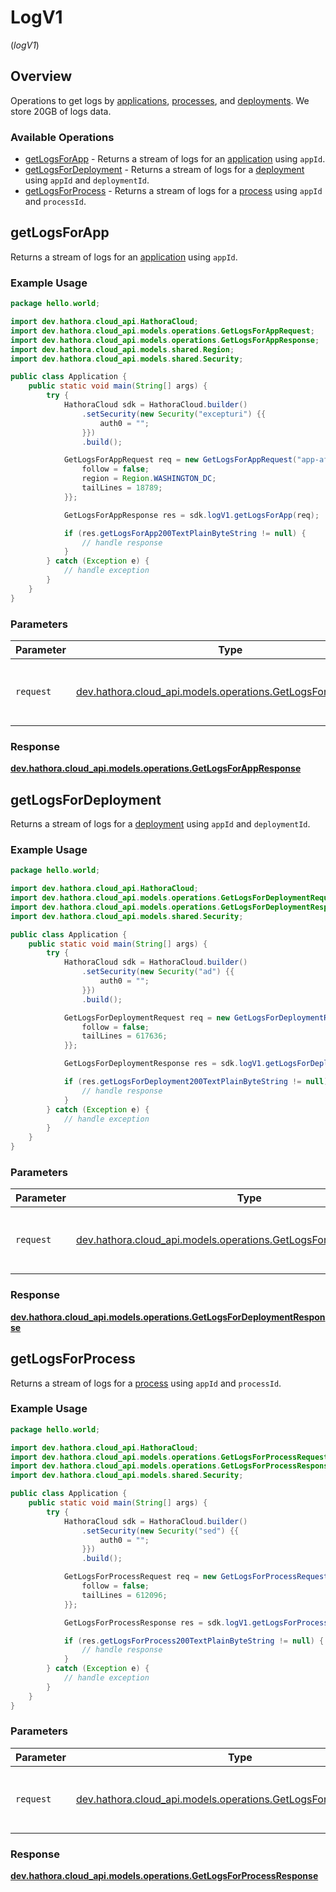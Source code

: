 # LogV1
(*logV1*)

## Overview

Operations to get logs by [applications](https://hathora.dev/docs/concepts/hathora-entities#application), [processes](https://hathora.dev/docs/concepts/hathora-entities#process), and [deployments](https://hathora.dev/docs/concepts/hathora-entities#deployment). We store 20GB of logs data.

### Available Operations

* [getLogsForApp](#getlogsforapp) - Returns a stream of logs for an [application](https://hathora.dev/docs/concepts/hathora-entities#application) using `appId`.
* [getLogsForDeployment](#getlogsfordeployment) - Returns a stream of logs for a [deployment](https://hathora.dev/docs/concepts/hathora-entities#deployment) using `appId` and `deploymentId`.
* [getLogsForProcess](#getlogsforprocess) - Returns a stream of logs for a [process](https://hathora.dev/docs/concepts/hathora-entities#process) using `appId` and `processId`.

## getLogsForApp

Returns a stream of logs for an [application](https://hathora.dev/docs/concepts/hathora-entities#application) using `appId`.

### Example Usage

```java
package hello.world;

import dev.hathora.cloud_api.HathoraCloud;
import dev.hathora.cloud_api.models.operations.GetLogsForAppRequest;
import dev.hathora.cloud_api.models.operations.GetLogsForAppResponse;
import dev.hathora.cloud_api.models.shared.Region;
import dev.hathora.cloud_api.models.shared.Security;

public class Application {
    public static void main(String[] args) {
        try {
            HathoraCloud sdk = HathoraCloud.builder()
                .setSecurity(new Security("excepturi") {{
                    auth0 = "";
                }})
                .build();

            GetLogsForAppRequest req = new GetLogsForAppRequest("app-af469a92-5b45-4565-b3c4-b79878de67d2") {{
                follow = false;
                region = Region.WASHINGTON_DC;
                tailLines = 18789;
            }};            

            GetLogsForAppResponse res = sdk.logV1.getLogsForApp(req);

            if (res.getLogsForApp200TextPlainByteString != null) {
                // handle response
            }
        } catch (Exception e) {
            // handle exception
        }
    }
}
```

### Parameters

| Parameter                                                                                                       | Type                                                                                                            | Required                                                                                                        | Description                                                                                                     |
| --------------------------------------------------------------------------------------------------------------- | --------------------------------------------------------------------------------------------------------------- | --------------------------------------------------------------------------------------------------------------- | --------------------------------------------------------------------------------------------------------------- |
| `request`                                                                                                       | [dev.hathora.cloud_api.models.operations.GetLogsForAppRequest](../../models/operations/GetLogsForAppRequest.md) | :heavy_check_mark:                                                                                              | The request object to use for the request.                                                                      |


### Response

**[dev.hathora.cloud_api.models.operations.GetLogsForAppResponse](../../models/operations/GetLogsForAppResponse.md)**


## getLogsForDeployment

Returns a stream of logs for a [deployment](https://hathora.dev/docs/concepts/hathora-entities#deployment) using `appId` and `deploymentId`.

### Example Usage

```java
package hello.world;

import dev.hathora.cloud_api.HathoraCloud;
import dev.hathora.cloud_api.models.operations.GetLogsForDeploymentRequest;
import dev.hathora.cloud_api.models.operations.GetLogsForDeploymentResponse;
import dev.hathora.cloud_api.models.shared.Security;

public class Application {
    public static void main(String[] args) {
        try {
            HathoraCloud sdk = HathoraCloud.builder()
                .setSecurity(new Security("ad") {{
                    auth0 = "";
                }})
                .build();

            GetLogsForDeploymentRequest req = new GetLogsForDeploymentRequest("app-af469a92-5b45-4565-b3c4-b79878de67d2", 1) {{
                follow = false;
                tailLines = 617636;
            }};            

            GetLogsForDeploymentResponse res = sdk.logV1.getLogsForDeployment(req);

            if (res.getLogsForDeployment200TextPlainByteString != null) {
                // handle response
            }
        } catch (Exception e) {
            // handle exception
        }
    }
}
```

### Parameters

| Parameter                                                                                                                     | Type                                                                                                                          | Required                                                                                                                      | Description                                                                                                                   |
| ----------------------------------------------------------------------------------------------------------------------------- | ----------------------------------------------------------------------------------------------------------------------------- | ----------------------------------------------------------------------------------------------------------------------------- | ----------------------------------------------------------------------------------------------------------------------------- |
| `request`                                                                                                                     | [dev.hathora.cloud_api.models.operations.GetLogsForDeploymentRequest](../../models/operations/GetLogsForDeploymentRequest.md) | :heavy_check_mark:                                                                                                            | The request object to use for the request.                                                                                    |


### Response

**[dev.hathora.cloud_api.models.operations.GetLogsForDeploymentResponse](../../models/operations/GetLogsForDeploymentResponse.md)**


## getLogsForProcess

Returns a stream of logs for a [process](https://hathora.dev/docs/concepts/hathora-entities#process) using `appId` and `processId`.

### Example Usage

```java
package hello.world;

import dev.hathora.cloud_api.HathoraCloud;
import dev.hathora.cloud_api.models.operations.GetLogsForProcessRequest;
import dev.hathora.cloud_api.models.operations.GetLogsForProcessResponse;
import dev.hathora.cloud_api.models.shared.Security;

public class Application {
    public static void main(String[] args) {
        try {
            HathoraCloud sdk = HathoraCloud.builder()
                .setSecurity(new Security("sed") {{
                    auth0 = "";
                }})
                .build();

            GetLogsForProcessRequest req = new GetLogsForProcessRequest("app-af469a92-5b45-4565-b3c4-b79878de67d2", "cbfcddd2-0006-43ae-996c-995fff7bed2e") {{
                follow = false;
                tailLines = 612096;
            }};            

            GetLogsForProcessResponse res = sdk.logV1.getLogsForProcess(req);

            if (res.getLogsForProcess200TextPlainByteString != null) {
                // handle response
            }
        } catch (Exception e) {
            // handle exception
        }
    }
}
```

### Parameters

| Parameter                                                                                                               | Type                                                                                                                    | Required                                                                                                                | Description                                                                                                             |
| ----------------------------------------------------------------------------------------------------------------------- | ----------------------------------------------------------------------------------------------------------------------- | ----------------------------------------------------------------------------------------------------------------------- | ----------------------------------------------------------------------------------------------------------------------- |
| `request`                                                                                                               | [dev.hathora.cloud_api.models.operations.GetLogsForProcessRequest](../../models/operations/GetLogsForProcessRequest.md) | :heavy_check_mark:                                                                                                      | The request object to use for the request.                                                                              |


### Response

**[dev.hathora.cloud_api.models.operations.GetLogsForProcessResponse](../../models/operations/GetLogsForProcessResponse.md)**

